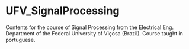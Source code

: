 # UFV_SignalProcessing
Contents for the course of Signal Processing from the Electrical Eng. Department of the Federal University of Viçosa (Brazil). Course taught in portuguese.
